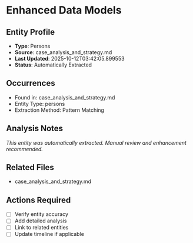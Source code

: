 # Enhanced Data Models

## Entity Profile
- **Type**: Persons
- **Source**: case_analysis_and_strategy.md
- **Last Updated**: 2025-10-12T03:42:05.899553
- **Status**: Automatically Extracted

## Occurrences
- Found in: case_analysis_and_strategy.md
- Entity Type: persons
- Extraction Method: Pattern Matching

## Analysis Notes
*This entity was automatically extracted. Manual review and enhancement recommended.*

## Related Files
- case_analysis_and_strategy.md

## Actions Required
- [ ] Verify entity accuracy
- [ ] Add detailed analysis
- [ ] Link to related entities
- [ ] Update timeline if applicable
